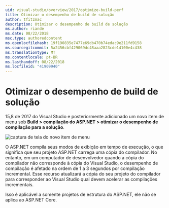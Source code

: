 ```yaml
---
uid: visual-studio/overview/2017/optimize-build-perf
title: Otimizar o desempenho de build de solução
author: tfitzmac
description: Otimizar o desempenho de build de solução
ms.author: riande
ms.date: 08/22/2018
msc.type: authoredcontent
ms.openlocfilehash: 19f190835e7477e69db470b74edac9e211fd9158
ms.sourcegitcommit: 5a2456cbf429069dc48aaa2823cde14100e4c438
ms.translationtype: MT
ms.contentlocale: pt-BR
ms.lasthandoff: 08/22/2018
ms.locfileid: "41909940"
---
```

# <a name="optimize-build-performance-for-solution"></a>Otimizar o desempenho de build de solução
15,8 de 2017 do Visual Studio e posteriormente adicionado um novo item de menu sob **Build > compilação do ASP.NET > otimizar o desempenho de compilação para a solução**.

![captura de tela do novo item de menu](optimize-build-perf/_static/optimize-build-performance-for-solution.png)

O ASP.NET compila seus modos de exibição em tempo de execução, o que significa que seu projeto ASP.NET carrega uma cópia do compilador. No entanto, em um computador de desenvolvedor quando a cópia do compilador não corresponde à cópia do Visual Studio, o desempenho de compilação é afetado na ordem de 1 a 3 segundos por compilação incremental. Esse recurso atualizará a cópia do seu projeto do compilador para corresponder ao Visual Studio qual devem acelerar as compilações incrementais.

Isso é aplicável a somente projetos de estrutura do ASP.NET, ele não se aplica ao ASP.NET Core.
